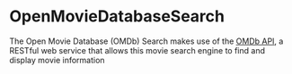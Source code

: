 # OpenMovieDatabaseSearch

The Open Movie Database (OMDb) Search makes use of the [OMDb API](http://www.omdbapi.com/),
a RESTful web service that allows this movie search engine to find and display movie information
